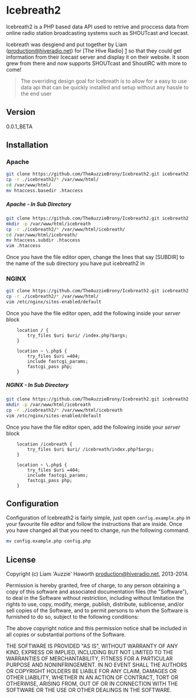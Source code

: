 Icebreath2
=========

Icebreath2 is a PHP based data API used to retrive and proccess data from online radio station broadcasting systems such as SHOUTcast and Icecast. 

Icebreath was desgiend and put together by Liam (production@hiveradio.net) for [The Hive Radio] [1] so that they could get information from their Icecast server and display it on their website. It soon grew from there and now supports SHOUTcast and ShoutIRC with more to come!

> The overriding design goal for Icebreath is to allow for a
> easy to use data api that can be quickly installed and setup
> without any hassle to the end user 

Version
----

0.0.1_BETA

Installation
--------------

### Apache

```sh
git clone https://github.com/TheAuzzieBrony/Icebreath2.git icebreath2
cp -r ./icebreath2/* /var/www/html/
cd /var/www/html/
mv htaccess.basedir .htaccess
```

##### Apache - In Sub Directory

```sh
git clone https://github.com/TheAuzzieBrony/Icebreath2.git icebreath2
mkdir -p /var/www/html/icebreath
cp -r ./icebreath2/* /var/www/html/icebreath/
cd /var/www/html/icebreath/
mv htaccess.subdir .htaccess
vim .htaccess
```
Once you have the file editor open, change the lines that say [SUBDIR] to the name of the sub directory you have put icebreath2 in


### NGINX

```sh
git clone https://github.com/TheAuzzieBrony/Icebreath2.git icebreath2
cp -r ./icebreath2/* /var/www/html/
vim /etc/nginx/sites-enabled/default
```

Once you have the file editor open, add the following inside your *server* block

```vim
    location / {
		try_files $uri $uri/ /index.php?$args;
	}
 
	location ~ \.php$ {
		try_files $uri =404;
		include fastcgi_params;
		fastcgi_pass php;
	}
```

##### NGINX - In Sub Directory

```sh
git clone https://github.com/TheAuzzieBrony/Icebreath2.git icebreath2
mkdir -p /var/www/html/icebreath
cp -r ./icebreath2/* /var/www/html/icebreath
vim /etc/nginx/sites-enabled/default
```

Once you have the file editor open, add the following inside your *server* block

```vim
    location /icebreath {
		try_files $uri $uri/ /icebreath/index.php?$args;
	}
 
	location ~ \.php$ {
		try_files $uri =404;
		include fastcgi_params;
		fastcgi_pass php;
	}
```

Configuration
----

Configuration of Icebreath2 is fairly simple, just open ```config.example.php``` in your favourite file editor and follow the instructions that are inside. Once you have changed all that you need to change, run the following command.

```sh
mv config.example.php config.php
```

License
----

Copyright (c) Liam 'Auzzie' Haworth <production@hiveradio.net>, 2013-2014.

Permission is hereby granted, free of charge, to any person obtaining a copy of this software and associated documentation files (the "Software"), to deal in the Software without restriction, including without limitation the rights to use, copy, modify, merge, publish, distribute, sublicense, and/or sell copies of the Software, and to permit persons to whom the Software is furnished to do so, subject to the following conditions:

The above copyright notice and this permission notice shall be included in all copies or substantial portions of the Software.

THE SOFTWARE IS PROVIDED "AS IS", WITHOUT WARRANTY OF ANY KIND, EXPRESS OR IMPLIED, INCLUDING BUT NOT LIMITED TO THE WARRANTIES OF MERCHANTABILITY, FITNESS FOR A PARTICULAR PURPOSE AND NONINFRINGEMENT. IN NO EVENT SHALL THE AUTHORS OR COPYRIGHT HOLDERS BE LIABLE FOR ANY CLAIM, DAMAGES OR OTHER LIABILITY, WHETHER IN AN ACTION OF CONTRACT, TORT OR OTHERWISE, ARISING FROM, OUT OF OR IN CONNECTION WITH THE SOFTWARE OR THE USE OR OTHER DEALINGS IN THE SOFTWARE.

[1]:https://hiveradio.net

